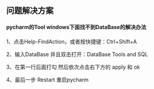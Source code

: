 ## 问题解决方案

#### pycharm的Tool windows下面找不到DataBase的解决办法
1、点击Help-FindAction，或者按快捷键：Ctrl+Shift+A

2、输入DataBase 并且双击打开：DataBase Tools and SQL

3、在第一行后面打勾 然后依次点击右下方的 apply 和 ok

4、最后一步 Restart 重启pycharm

